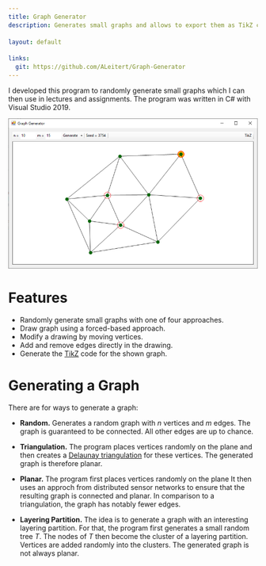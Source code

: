 ```yaml
---
title: Graph Generator
description: Generates small graphs and allows to export them as TikZ code. 

layout: default

links:
  git: https://github.com/ALeitert/Graph-Generator
---
```


I developed this program to randomly generate small graphs which I can then use in lectures and assignments.
The program was written in C# with Visual Studio 2019.

![Main window with a randomly generated graph (using triangulation).](/images/gg_mainWindow.png "Main window with a randomly generated graph (using triangulation).")

# Features

- Randomly generate small graphs with one of four approaches.
- Draw graph using a forced-based approach.
- Modify a drawing by moving vertices.
- Add and remove edges directly in the drawing.
- Generate the [TikZ](https://github.com/pgf-tikz/pgf) code for the shown graph.

# Generating a Graph

There are for ways to generate a graph:

- **Random.**
  Generates a random graph with *n* vertices and *m* edges.
  The graph is guaranteed to be connected.
  All other edges are up to chance.

- **Triangulation.**
  The program places vertices randomly on the plane and then creates a [Delaunay triangulation](https://en.wikipedia.org/wiki/Delaunay_triangulation) for these vertices.
  The generated graph is therefore planar.

- **Planar.**
  The program first places vertices randomly on the plane
  It then uses an approch from distributed sensor networks to ensure that the resulting graph is connected and planar.
  In comparison to a triangulation, the graph has notably fewer edges.

- **Layering Partition.**
  The idea is to generate a graph with an interesting layering partition.
  For that, the program first generates a small random tree *T*.
  The nodes of *T* then become the cluster of a layering partition.
  Vertices are added randomly into the clusters.
  The generated graph is not always planar.